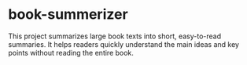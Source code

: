 # book-summerizer
This project summarizes large book texts into short, easy-to-read summaries. It helps readers quickly understand the main ideas and key points without reading the entire book.
